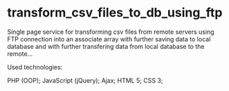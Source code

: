 # transform_csv_files_to_db_using_ftp
Single page service for transforming csv files from remote servers using FTP connection into an associate array with further saving data to local database and with further transfering data from local database to the remote...

Used technologies:

PHP (OOP);
JavaScript (jQuery);
Ajax;
HTML 5;
CSS 3;
